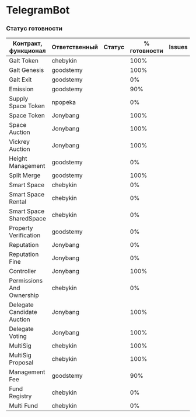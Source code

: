 # TelegramBot

### Статус готовности

| Контракт, функционал | Ответственный | Cтатус | % готовности | Issues |
| ----- | ----- | ----- | ----- | ----- |
| Galt Token | chebykin |  | 100% |  |
| Galt Genesis | goodstemy |  | 100% |  |
| Galt Exit | goodstemy |  | 0% |  |
| Emission | goodstemy |  | 90% |  |
| Supply Space Token | npopeka |  | 0% |  |
| Space Token | Jonybang |  | 100% |  |
| Space Auction | Jonybang |  | 100% |  |
| Vickrey Auction | Jonybang |  | 100% |  |
| Height Management | goodstemy |  | 0% |  |
| Split Merge | goodstemy |  | 100% |  |
| Smart Space | chebykin |  | 0% |  |
| Smart Space Rental | chebykin |  | 0% |  |
| Smart Space SharedSpace | chebykin |  | 0% |  |
| Property Verification | goodstemy |  | 0% |  |
| Reputation | Jonybang |  | 0% |  |
| Reputation Fine | Jonybang |  | 0% |  |
| Controller | Jonybang |  | 100% |  |
| Permissions And Ownership | chebykin |  | 0% |  |
| Delegate Candidate Auction | Jonybang |  | 100% |  |
| Delegate Voting | Jonybang |  | 100% |  |
| MultiSig | chebykin |  | 100% |  |
| MultiSig Proposal | chebykin |  | 100% |  |
| Management Fee | goodstemy |  | 90% |  |
| Fund Registry | chebykin |  | 0% |  |
| Multi Fund | chebykin |  | 0% |  |